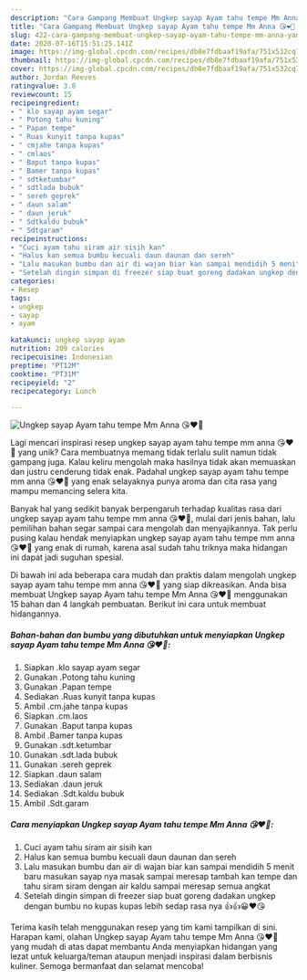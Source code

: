 ```yaml
---
description: "Cara Gampang Membuat Ungkep sayap Ayam tahu tempe Mm Anna 😘❤💜 yang Enak"
title: "Cara Gampang Membuat Ungkep sayap Ayam tahu tempe Mm Anna 😘❤💜 yang Enak"
slug: 422-cara-gampang-membuat-ungkep-sayap-ayam-tahu-tempe-mm-anna-yang-enak
date: 2020-07-16T15:51:25.141Z
image: https://img-global.cpcdn.com/recipes/db8e7fdbaaf19afa/751x532cq70/ungkep-sayap-ayam-tahu-tempe-mm-anna-😘❤💜-foto-resep-utama.jpg
thumbnail: https://img-global.cpcdn.com/recipes/db8e7fdbaaf19afa/751x532cq70/ungkep-sayap-ayam-tahu-tempe-mm-anna-😘❤💜-foto-resep-utama.jpg
cover: https://img-global.cpcdn.com/recipes/db8e7fdbaaf19afa/751x532cq70/ungkep-sayap-ayam-tahu-tempe-mm-anna-😘❤💜-foto-resep-utama.jpg
author: Jordan Reeves
ratingvalue: 3.8
reviewcount: 15
recipeingredient:
- " klo sayap ayam segar"
- " Potong tahu kuning"
- " Papan tempe"
- " Ruas kunyit tanpa kupas"
- " cmjahe tanpa kupas"
- " cmlaos"
- " Baput tanpa kupas"
- " Bamer tanpa kupas"
- " sdtketumbar"
- " sdtlada bubuk"
- " sereh geprek"
- " daun salam"
- " daun jeruk"
- " Sdtkaldu bubuk"
- " Sdtgaram"
recipeinstructions:
- "Cuci ayam tahu siram air sisih kan"
- "Halus kan semua bumbu kecuali daun daunan dan sereh"
- "Lalu masukan bumbu dan air di wajan biar kan sampai mendidih 5 menit baru masukan sayap nya masak sampai meresap tambah kan tempe dan tahu siram siram dengan air kaldu sampai meresap semua angkat"
- "Setelah dingin simpan di freezer siap buat goreng dadakan ungkep dengan bumbu no kupas kupas lebih sedap rasa nya 👍👍😀❤️😘"
categories:
- Resep
tags:
- ungkep
- sayap
- ayam

katakunci: ungkep sayap ayam 
nutrition: 209 calories
recipecuisine: Indonesian
preptime: "PT12M"
cooktime: "PT31M"
recipeyield: "2"
recipecategory: Lunch

---
```



![Ungkep sayap Ayam tahu tempe Mm Anna 😘❤💜](https://img-global.cpcdn.com/recipes/db8e7fdbaaf19afa/751x532cq70/ungkep-sayap-ayam-tahu-tempe-mm-anna-😘❤💜-foto-resep-utama.jpg)

Lagi mencari inspirasi resep ungkep sayap ayam tahu tempe mm anna 😘❤💜 yang unik? Cara membuatnya memang tidak terlalu sulit namun tidak gampang juga. Kalau keliru mengolah maka hasilnya tidak akan memuaskan dan justru cenderung tidak enak. Padahal ungkep sayap ayam tahu tempe mm anna 😘❤💜 yang enak selayaknya punya aroma dan cita rasa yang mampu memancing selera kita.



Banyak hal yang sedikit banyak berpengaruh terhadap kualitas rasa dari ungkep sayap ayam tahu tempe mm anna 😘❤💜, mulai dari jenis bahan, lalu pemilihan bahan segar sampai cara mengolah dan menyajikannya. Tak perlu pusing kalau hendak menyiapkan ungkep sayap ayam tahu tempe mm anna 😘❤💜 yang enak di rumah, karena asal sudah tahu triknya maka hidangan ini dapat jadi suguhan spesial.


Di bawah ini ada beberapa cara mudah dan praktis dalam mengolah ungkep sayap ayam tahu tempe mm anna 😘❤💜 yang siap dikreasikan. Anda bisa membuat Ungkep sayap Ayam tahu tempe Mm Anna 😘❤💜 menggunakan 15 bahan dan 4 langkah pembuatan. Berikut ini cara untuk membuat hidangannya.

<!--inarticleads1-->

##### Bahan-bahan dan bumbu yang dibutuhkan untuk menyiapkan Ungkep sayap Ayam tahu tempe Mm Anna 😘❤💜:

1. Siapkan  .klo sayap ayam segar
1. Gunakan  .Potong tahu kuning
1. Gunakan  .Papan tempe
1. Sediakan  .Ruas kunyit tanpa kupas
1. Ambil  .cm.jahe tanpa kupas
1. Siapkan  .cm.laos
1. Gunakan  .Baput tanpa kupas
1. Ambil  .Bamer tanpa kupas
1. Gunakan  .sdt.ketumbar
1. Gunakan  .sdt.lada bubuk
1. Gunakan  .sereh geprek
1. Siapkan  .daun salam
1. Sediakan  .daun jeruk
1. Sediakan  .Sdt.kaldu bubuk
1. Ambil  .Sdt.garam




<!--inarticleads2-->

##### Cara menyiapkan Ungkep sayap Ayam tahu tempe Mm Anna 😘❤💜:

1. Cuci ayam tahu siram air sisih kan
1. Halus kan semua bumbu kecuali daun daunan dan sereh
1. Lalu masukan bumbu dan air di wajan biar kan sampai mendidih 5 menit baru masukan sayap nya masak sampai meresap tambah kan tempe dan tahu siram siram dengan air kaldu sampai meresap semua angkat
1. Setelah dingin simpan di freezer siap buat goreng dadakan ungkep dengan bumbu no kupas kupas lebih sedap rasa nya 👍👍😀❤️😘




Terima kasih telah menggunakan resep yang tim kami tampilkan di sini. Harapan kami, olahan Ungkep sayap Ayam tahu tempe Mm Anna 😘❤💜 yang mudah di atas dapat membantu Anda menyiapkan hidangan yang lezat untuk keluarga/teman ataupun menjadi inspirasi dalam berbisnis kuliner. Semoga bermanfaat dan selamat mencoba!
